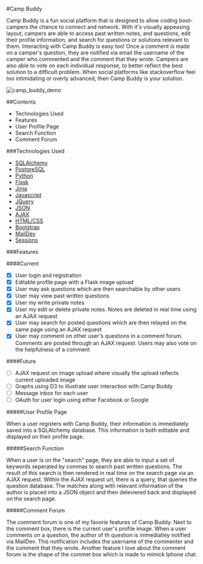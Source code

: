 #Camp Buddy

Camp Buddy is a fun social platform that is designed to allow coding boot-campers the chance to connect and network. With it's visually appeasing layout, campers are able to access past written notes, and questions, edit their profile information, and search for questions or solutions relevant to them. Interacting with Camp Buddy is easy too! Once a comment is made on a camper's question, they are notified via email the username of the camper who commented and the comment that they wrote. Campers are also able to vote on each individual response, to better reflect the best solution to a difficult problem. When social platforms like stackoverflow feel too intimidating or overly advanced, then Camp Buddy is your solution.


![camp_buddy_demo](https://cloud.githubusercontent.com/assets/11432315/15886124/0ab8142c-2d10-11e6-87f1-92d420bf803e.gif)

##Contents

* Technologies Used
* Features
* User Profile Page
* Search Function
* Comment Forum

###Technologies Used

* [SQLAlchemy](http://www.sqlalchemy.org/)
* [PostgreSQL](https://www.postgresql.org/)
* [Python](https://www.python.org/)
* [Flask](http://flask.pocoo.org/)
* [Jinja](http://jinja.pocoo.org/)
* [Javascript](https://www.javascript.com/)
* [JQuery](https://jquery.com/)
* [JSON](http://www.json.org/)
* [AJAX](http://api.jquery.com/jquery.ajax/)
* [HTML/CSS](http://www.w3schools.com/html/html_css.asp)
* [Bootstrap](http://getbootstrap.com/)
* [MailDev](https://www.npmjs.com/package/maildev)
* [Sessions](http://www.allaboutcookies.org/cookies/session-cookies-used-for.html)

###Features

####Current

- [x] User login and registration
- [x] Editable profile page with a Flask image upload 
- [x] User may ask questions which are then searchable by other users
- [x] User may view past written questions
- [x] User my write private notes
- [x] User my edit or delete private notes. Notes are deleted in real time using an AJAX request
- [x] User may search for posted questions which are then relayed on the same page using an AJAX request
- [x] User may comment on other user's questions in a comment forum. Comments are posted through an AJAX request. Users may also vote on the helpfulness of a comment 

####Future

- [ ] AJAX request on image upload where visually the upload reflects current uploaded image
- [ ] Graphs using D3 to illustrate user interaction with Camp Buddy
- [ ] Message inbox for each user
- [ ] OAuth for user login using either Facebook or Google

#####User Profile Page

When a user registers with Camp Buddy, their information is immediately saved into a SQLAlchemy database. This information is both editable and displayed on their profile page. 

#####Search Function

When a user is on the "search" page, they are able to input a set of keywords seperated by commas to search past written questions. The result of this search is then rendered in real time on the search page via an AJAX request. Within the AJAX request url, there is a query, that queries the question database. The matches along with relevant information of the author is placed into a JSON object and then deleviered back and displayed on the search page.  

#####Comment Forum

The comment forum is one of my favorie features of Camp Buddy. Next to the comment box, there is the current user's profile image. When a user comments on a question, the author of th question is immediatley notified via MailDev. This notification includes the username of the commenter and the comment that they wrote. Another feature I love about the comment forum is the shape of the commet box which is made to mimick Iphone chat.
